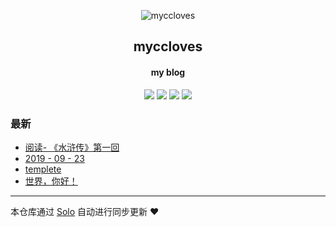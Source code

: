<p align="center"><img alt="myccloves" src="https://static.b3log.org/images/brand/solo-32.png"></p><h2 align="center">
myccloves
</h2>

<h4 align="center">my blog</h4>
<p align="center"><a title="myccloves" target="_blank" href="https://github.com/dayong3726/solo-blog"><img src="https://img.shields.io/github/last-commit/dayong3726/solo-blog.svg?style=flat-square&color=FF9900"></a>
<a title="GitHub repo size in bytes" target="_blank" href="https://github.com/dayong3726/solo-blog"><img src="https://img.shields.io/github/repo-size/dayong3726/solo-blog.svg?style=flat-square"></a>
<a title="Solo Version" target="_blank" href="https://github.com/b3log/solo/releases"><img src="https://img.shields.io/badge/solo-3.6.5-f1e05a.svg?style=flat-square&color=blueviolet"></a>
<a title="Hits" target="_blank" href="https://github.com/b3log/hits"><img src="https://hits.b3log.org/dayong3726/solo-blog.svg"></a></p>

### 最新

* [阅读- 《水浒传》第一回](http://myfish.iicp.net/file/articles/2019/09/23/1569244578051.html)
* [2019 - 09 - 23](http://myfish.iicp.net/file/articles/2019/09/23/1569192542213.html)
* [templete](http://myfish.iicp.net/file/articles/2019/09/23/1569192505552.html)
* [世界，你好！](http://myfish.iicp.net/file/hello-solo)



---

本仓库通过 [Solo](https://github.com/b3log/solo) 自动进行同步更新 ❤️ 